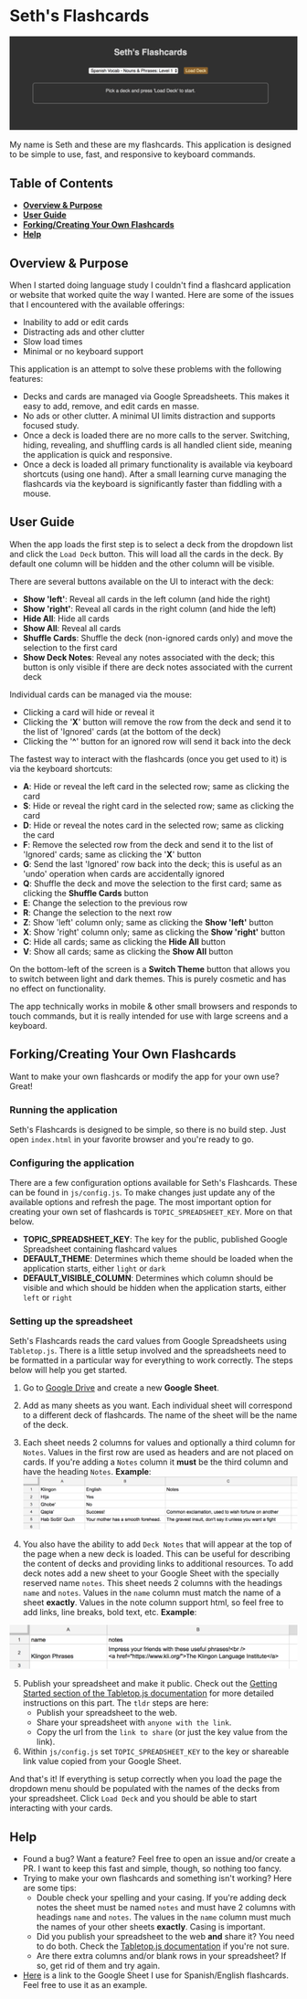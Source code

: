 # Seth's Flashcards
![App Screenshot](img/app-screenshot-01.png "App Screenshot")

My name is Seth and these are my flashcards. This application is designed to be simple to use, fast, and responsive to keyboard commands.

## Table of Contents
* **[Overview & Purpose](#overview--purpose)**
* **[User Guide](#user-guide)**
* **[Forking/Creating Your Own Flashcards](#forking--creating-your-own-flashcards)**
* **[Help](#help)**

## Overview & Purpose

When I started doing language study I couldn't find a flashcard application or website that worked quite the way I wanted. Here are some of the issues that I encountered with the available offerings:
* Inability to add or edit cards
* Distracting ads and other clutter
* Slow load times
* Minimal or no keyboard support

This application is an attempt to solve these problems with the following features:
* Decks and cards are managed via Google Spreadsheets. This makes it easy to add, remove, and edit cards en masse.
* No ads or other clutter. A minimal UI limits distraction and supports focused study.
* Once a deck is loaded there are no more calls to the server. Switching, hiding, revealing, and shuffling cards is all handled client side, meaning the application is quick and responsive.
* Once a deck is loaded all primary functionality is available via keyboard shortcuts (using one hand). After a small learning curve managing the flashcards via the keyboard is significantly faster than fiddling with a mouse.

## User Guide

When the app loads the first step is to select a deck from the dropdown list and click the `Load Deck` button. This will load all the cards in the deck. By default one column will be hidden and the other column will be visible.

There are several buttons available on the UI to interact with the deck:
* **Show 'left'**: Reveal all cards in the left column (and hide the right)
* **Show 'right'**: Reveal all cards in the right column (and hide the left)
* **Hide All**: Hide all cards
* **Show All**: Reveal all cards
* **Shuffle Cards**: Shuffle the deck (non-ignored cards only) and move the selection to the first card
* **Show Deck Notes**: Reveal any notes associated with the deck; this button is only visible if there are deck notes associated with the current deck

Individual cards can be managed via the mouse:
* Clicking a card will hide or reveal it
* Clicking the '**X**' button will remove the row from the deck and send it to the list of 'Ignored' cards (at the bottom of the deck)
* Clicking the '**^**' button for an ignored row will send it back into the deck

The fastest way to interact with the flashcards (once you get used to it) is via the keyboard shortcuts:
* **A**: Hide or reveal the left card in the selected row; same as clicking the card
* **S**: Hide or reveal the right card in the selected row; same as clicking the card
* **D**: Hide or reveal the notes card in the selected row; same as clicking the card
* **F**: Remove the selected row from the deck and send it to the list of 'Ignored' cards; same as clicking the '**X**' button
* **G**: Send the last 'Ignored' row back into the deck; this is useful as an 'undo' operation when cards are accidentally ignored
* **Q**: Shuffle the deck and move the selection to the first card; same as clicking the **Shuffle Cards** button
* **E**: Change the selection to the previous row
* **R**: Change the selection to the next row
* **Z**: Show 'left' column only; same as clicking the **Show 'left'** button
* **X**: Show 'right' column only; same as clicking the **Show 'right'** button
* **C**: Hide all cards; same as clicking the **Hide All** button
* **V**: Show all cards; same as clicking the **Show All** button

On the bottom-left of the screen is a **Switch Theme** button that allows you to switch between light and dark themes. This is purely cosmetic and has no effect on functionality.

The app technically works in mobile & other small browsers and responds to touch commands, but it is really intended for use with large screens and a keyboard.

## Forking/Creating Your Own Flashcards

Want to make your own flashcards or modify the app for your own use? Great!

### Running the application

Seth's Flashcards is designed to be simple, so there is no build step. Just open `index.html` in your favorite browser and you're ready to go.

### Configuring the application

There are a few configuration options available for Seth's Flashcards. These can be found in `js/config.js`. To make changes just update any of the available options and refresh the page. The most important option for creating your own set of flashcards is `TOPIC_SPREADSHEET_KEY`. More on that below.

* **TOPIC_SPREADSHEET_KEY**: The key for the public, published Google Spreadsheet containing flashcard values
* **DEFAULT_THEME**: Determines which theme should be loaded when the application starts, either `light` or `dark`
* **DEFAULT_VISIBLE_COLUMN**: Determines which column should be visible and which should be hidden when the application starts, either `left` or `right`

### Setting up the spreadsheet

Seth's Flashcards reads the card values from Google Spreadsheets using `Tabletop.js`. There is a little setup involved and the spreadsheets need to be formatted in a particular way for everything to work correctly. The steps below will help you get started.

1. Go to [Google Drive](https://drive.google.com) and create a new **Google Sheet**.
2. Add as many sheets as you want. Each individual sheet will correspond to a different deck of flashcards. The name of the sheet will be the name of the deck.
3. Each sheet needs 2 columns for values and optionally a third column for `Notes`. Values in the first row are used as headers and are not placed on cards. If you're adding a `Notes` column it **must** be the third column and have the heading `Notes`.
**Example**:
![Creating cards in a spreadsheet](img/app-cards.png "Creatings cards in a spreadsheet")

4. You also have the ability to add `Deck Notes` that will appear at the top of the page when a new deck is loaded. This can be useful for describing the content of decks and providing links to additional resources. To add deck notes add a new sheet to your Google Sheet with the specially reserved name `notes`. This sheet needs 2 columns with the headings `name` and `notes`. Values in the `name` column must match the name of a sheet **exactly**. Values in the note column support html, so feel free to add links, line breaks, bold text, etc.
**Example**:

![Creating deck notes in a spreadsheet](img/app-notes.png "Creatings deck notes in a spreadsheet")

5. Publish your spreadsheet and make it public. Check out the [Getting Started section of the Tabletop.js documentation](https://github.com/jsoma/tabletop#getting-started) for more detailed instructions on this part. The `tldr` steps are here:
    * Publish your spreadsheet to the web.
    * Share your spreadsheet with `anyone with the link`.
    * Copy the url from the `link to share` (or just the key value from the link).
6. Within `js/config.js` set `TOPIC_SPREADSHEET_KEY` to the key or shareable link value copied from your Google Sheet.

And that's it! If everything is setup correctly when you load the page the dropdown menu should be populated with the names of the decks from your spreadsheet. Click `Load Deck` and you should be able to start interacting with your cards.

## Help

* Found a bug? Want a feature? Feel free to open an issue and/or create a PR. I want to keep this fast and simple, though, so nothing too fancy.
* Trying to make your own flashcards and something isn't working? Here are some tips:
  * Double check your spelling and your casing. If you're adding deck notes the sheet must be named `notes` and must have 2 columns with headings `name` and `notes`. The values in the `name` column must much the names of your other sheets **exactly**. Casing is important.
  * Did you publish your spreadsheet to the web **and** share it? You need to do both. Check the [Tabletop.js documentation](https://github.com/jsoma/tabletop#getting-started) if you're not sure.
  * Are there extra columns and/or blank rows in your spreadsheet? If so, get rid of them and try again.
* [Here](https://docs.google.com/spreadsheets/d/159Xdlkq_k9gr5kUt_ICNHOlVmqWXxTwxR3LBemNMKAU/edit?usp=sharing) is a link to the Google Sheet I use for Spanish/English flashcards. Feel free to use it as an example.